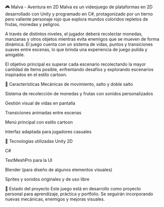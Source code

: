 🎮 Malva - Aventura en 2D
Malva es un videojuego de plataformas en 2D desarrollado con Unity y programado en C#, protagonizado por un tierno pero valiente personaje rojo que explora mundos coloridos repletos de frutas, monedas y peligros.

A través de distintos niveles, el jugador deberá recolectar monedas, manzanas y otros objetos mientras evita enemigos que se mueven de forma dinámica. El juego cuenta con un sistema de vidas, puntos y transiciones suaves entre escenas, lo que brinda una experiencia de juego pulida y amigable.

El objetivo principal es superar cada escenario recolectando la mayor cantidad de ítems posible, enfrentando desafíos y explorando escenarios inspirados en el estilo cartoon.

🧩 Características
Mecánicas de movimiento, salto y doble salto

Sistema de recolección de monedas y frutas con sonidos personalizados

Gestión visual de vidas en pantalla

Transiciones animadas entre escenas

Menú principal con estilo cartoon

Interfaz adaptada para jugadores casuales

🔧 Tecnologías utilizadas
Unity 2D

C#

TextMeshPro para la UI

Blender (para diseño de algunos elementos visuales)

Sprites y sonidos originales y de uso libre

🚧 Estado del proyecto
Este juego está en desarrollo como proyecto personal para aprendizaje, práctica y portfolio. Se seguirán incorporando nuevas mecánicas, enemigos y mejoras visuales.